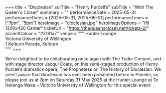 +++
title = "Dioclesian"
surTitle = "Henry Purcell’s"
subTitle = "With The Queen's Closet"
summary = ""
performanceDate = 2025-05-31
performanceDates = [2025-05-31, 2025-06-01]
performanceTimes = ["7pm", "5pm"]
heroImage = "dioclesian.jpg"
heroImageOptions = "fill 1200x420 Center"
ticketUrl = "https://thequeenscloset.net/tickets-2/"
accentColour = "#2181a7"
venue = """
Hunter Lounge  
Victoria University	of Wellington  
 1 Kelburn Parade, Kelburn  
"""
+++

We’re delighted to be collaborating once again with The Tudor Consort, and with stage director Jacqui Coats, on this semi-staged production of Henry Purcell’s dramatick opera, The Prophetess or, The History of Dioclesian.  We aren’t aware that Dioclesian has ever been presented before in Põneke, so please join us at 7pm on Saturday 31 May 2025 at the Hunter Lounge at Te Herenga Waka – Victoria University of Wellington for this special event.